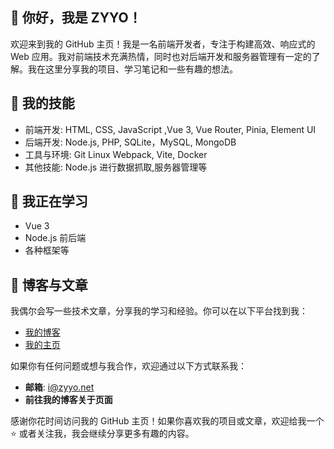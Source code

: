 ## 👋 你好，我是 ZYYO！
欢迎来到我的 GitHub 主页！我是一名前端开发者，专注于构建高效、响应式的 Web 应用。我对前端技术充满热情，同时也对后端开发和服务器管理有一定的了解。我在这里分享我的项目、学习笔记和一些有趣的想法。
## 🚀 我的技能

- 前端开发:  HTML, CSS, JavaScript ,Vue 3, Vue Router, Pinia, Element UI
- 后端开发:  Node.js, PHP, SQLite，MySQL, MongoDB
- 工具与环境: Git Linux Webpack, Vite, Docker
- 其他技能: Node.js 进行数据抓取,服务器管理等

## 🌱 我正在学习
- Vue 3
- Node.js 前后端
- 各种框架等

## 📝 博客与文章

我偶尔会写一些技术文章，分享我的学习和经验。你可以在以下平台找到我：

- [我的博客](https://zyyo.net)
- [我的主页](https://zyyo.cc)

如果你有任何问题或想与我合作，欢迎通过以下方式联系我：

- **邮箱**: i@zyyo.net
- **前往我的博客关于页面**

感谢你花时间访问我的 GitHub 主页！如果你喜欢我的项目或文章，欢迎给我一个 ⭐️ 或者关注我，我会继续分享更多有趣的内容。

